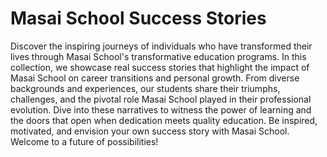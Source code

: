 # Masai School Success Stories
Discover the inspiring journeys of individuals who have transformed their lives through Masai School's transformative education programs. 
In this collection, we showcase real success stories that highlight the impact of Masai School on career transitions and personal growth. 
From diverse backgrounds and experiences, our students share their triumphs, challenges, and the pivotal role Masai School played in their professional evolution. 
Dive into these narratives to witness the power of learning and the doors that open when dedication meets quality education. Be inspired, motivated, 
and envision your own success story with Masai School. Welcome to a future of possibilities!

